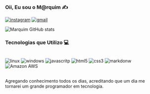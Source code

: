 ### Oii, Eu sou o M@rquim ✍️

[![instagram](https://img.shields.io/badge/Instagram-E4405F?style=for-the-badge&logo=instagram&logoColor=white)](https://instagram)
[![gmail](https://img.shields.io/badge/Gmail-D14836?style=for-the-badge&logo=gmail&logoColor=white)](https://malito)

![Marquim GitHub stats](https://github-readme-stats.vercel.app/api?username=marcosumania&show_icons=true&theme=dark)

### Tecnologias que Utilizo 💻

<div style="display: inline_block"><br/>
<img align="center" alt="linux" src="https://img.shields.io/badge/Linux-FCC624?style=for-the-badge&logo=linux&logoColor=black" />
<img align="center" alt="windows" src="https://img.shields.io/badge/Windows-0078D6?style=for-the-badge&logo=windows&logoColor=white" />
<img align="center" alt="javascritp" src="https://img.shields.io/badge/JavaScript-323330?style=for-the-badge&logo=javascript&logoColor=F7DF1Ehttps://img.shields.io/badge/JavaScript-F7DF1E?style=for-the-badge&logo=javascript&logoColor=black"/>
<img align="center" alt="html5" src="https://img.shields.io/badge/HTML5-E34F26?style=for-the-badge&logo=html5&logoColor=white"/>
<img align="center" alt="css3" src="https://img.shields.io/badge/CSS3-1572B6?style=for-the-badge&logo=css3&logoColor=white"/>
<img align="center" alt="markdonw" src="https://img.shields.io/badge/Markdown-000000?style=for-the-badge&logo=markdown&logoColor=white"/>
<img align="center" alt="Amazon AWS" src="https://img.shields.io/badge/Amazon_AWS-232F3E?style=for-the-badge&logo=amazon-aws&logoColor=white"/>
</div></br>

Agregando conhecimento todos os dias, acreditando que um dia me tornarei um grande programador em tecnologia.
